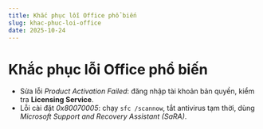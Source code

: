 ```yaml
---
title: Khắc phục lỗi Office phổ biến
slug: khac-phuc-loi-office
date: 2025-10-24
---
```

# Khắc phục lỗi Office phổ biến

- Sửa lỗi *Product Activation Failed*: đăng nhập tài khoản bản quyền, kiểm tra **Licensing Service**.
- Lỗi cài đặt *0x80070005*: chạy `sfc /scannow`, tắt antivirus tạm thời, dùng *Microsoft Support and Recovery Assistant (SaRA)*.
